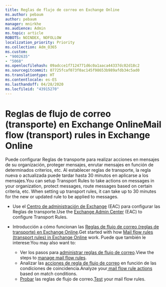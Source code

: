 ```yaml
---
title: Reglas de flujo de correo en Exchange Online
ms.author: pebaum
author: pebaum
manager: mnirkhe
ms.audience: Admin
ms.topic: article
ROBOTS: NOINDEX, NOFOLLOW
localization_priority: Priority
ms.collection: Adm_O365
ms.custom:
- "9002635"
- "5068"
ms.openlocfilehash: 09adcce1f7124771d6c0a1aaca44337dc02d18c2
ms.sourcegitcommit: 07725fcaf073f0ac145f98653b989afdb34c5ad0
ms.translationtype: HT
ms.contentlocale: es-ES
ms.lasthandoff: 04/28/2020
ms.locfileid: "43915270"
---
```

# <a name="mail-flow-transport-rules-in-exchange-online"></a><span data-ttu-id="aefc7-102">Reglas de flujo de correo (transporte) en Exchange Online</span><span class="sxs-lookup"><span data-stu-id="aefc7-102">Mail flow (transport) rules in Exchange Online</span></span>

<span data-ttu-id="aefc7-103">Puede configurar Reglas de transporte para realizar acciones en mensajes de su organización, proteger mensajes, enrutar mensajes en función de determinados criterios, etc.  Al establecer reglas de transporte, la regla nueva o actualizada puede tardar hasta 30 minutos en aplicarse a los mensajes.</span><span class="sxs-lookup"><span data-stu-id="aefc7-103">You can setup Transport Rules to take actions on messages in your organization, protect messages, route messages based on certain criteria, etc.  When setting up transport rules, it can take up to 30 minutes for the new or updated rule to be applied to messages.</span></span>

- <span data-ttu-id="aefc7-104">Use el [Centro de administración de Exchange](https://go.microsoft.com/fwlink/p/?linkid=834822) (EAC) para configurar las Reglas de transporte.</span><span class="sxs-lookup"><span data-stu-id="aefc7-104">Use the [Exchange Admin Center](https://go.microsoft.com/fwlink/p/?linkid=834822) (EAC) to configure Transport Rules.</span></span>

- <span data-ttu-id="aefc7-105">Introducción a cómo funcionan las [Reglas de flujo de correo (reglas de transporte) en Exchange Online](https://docs.microsoft.com/exchange/security-and-compliance/mail-flow-rules/mail-flow-rules).</span><span class="sxs-lookup"><span data-stu-id="aefc7-105">Get started with how [Mail flow rules (transport rules) in Exchange Online](https://docs.microsoft.com/exchange/security-and-compliance/mail-flow-rules/mail-flow-rules) work.</span></span> <span data-ttu-id="aefc7-106">Puede que también le interese:</span><span class="sxs-lookup"><span data-stu-id="aefc7-106">You may also want to:</span></span>

    - <span data-ttu-id="aefc7-107">Ver los pasos para [administrar reglas de flujo de correo](https://docs.microsoft.com/exchange/security-and-compliance/mail-flow-rules/manage-mail-flow-rules).</span><span class="sxs-lookup"><span data-stu-id="aefc7-107">View the steps to [manage mail flow rules](https://docs.microsoft.com/exchange/security-and-compliance/mail-flow-rules/manage-mail-flow-rules).</span></span>
    - <span data-ttu-id="aefc7-108">Analizar las [acciones de regla de flujo de correo](https://docs.microsoft.com/exchange/security-and-compliance/mail-flow-rules/mail-flow-rule-actions) en función de las condiciones de coincidencia.</span><span class="sxs-lookup"><span data-stu-id="aefc7-108">Analyze your[ mail flow rule actions](https://docs.microsoft.com/exchange/security-and-compliance/mail-flow-rules/mail-flow-rule-actions) based on match conditions.</span></span>
    - <span data-ttu-id="aefc7-109">[Probar](https://docs.microsoft.com/exchange/security-and-compliance/mail-flow-rules/test-mail-flow-rules) las reglas de flujo de correo.</span><span class="sxs-lookup"><span data-stu-id="aefc7-109">[Test](https://docs.microsoft.com/exchange/security-and-compliance/mail-flow-rules/test-mail-flow-rules) your mail flow rules.</span></span>
